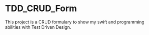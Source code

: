 # TDD_CRUD_Form
This project is a CRUD formulary to show my swift and programming abilities with Test Driven Design.
